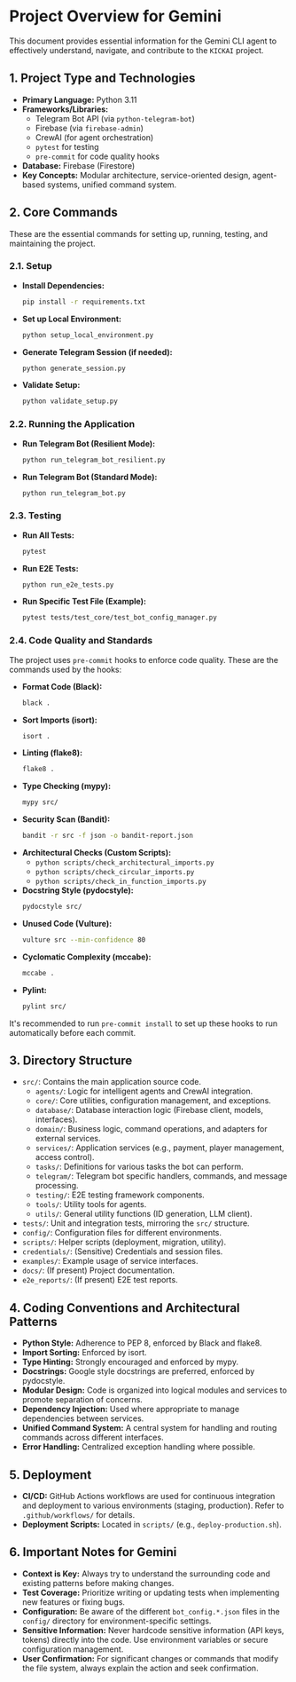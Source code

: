# Project Overview for Gemini

This document provides essential information for the Gemini CLI agent to effectively understand, navigate, and contribute to the `KICKAI` project.

## 1. Project Type and Technologies

- **Primary Language:** Python 3.11
- **Frameworks/Libraries:**
    - Telegram Bot API (via `python-telegram-bot`)
    - Firebase (via `firebase-admin`)
    - CrewAI (for agent orchestration)
    - `pytest` for testing
    - `pre-commit` for code quality hooks
- **Database:** Firebase (Firestore)
- **Key Concepts:** Modular architecture, service-oriented design, agent-based systems, unified command system.

## 2. Core Commands

These are the essential commands for setting up, running, testing, and maintaining the project.

### 2.1. Setup

- **Install Dependencies:**
  ```bash
  pip install -r requirements.txt
  ```
- **Set up Local Environment:**
  ```bash
  python setup_local_environment.py
  ```
- **Generate Telegram Session (if needed):**
  ```bash
  python generate_session.py
  ```
- **Validate Setup:**
  ```bash
  python validate_setup.py
  ```

### 2.2. Running the Application

- **Run Telegram Bot (Resilient Mode):**
  ```bash
  python run_telegram_bot_resilient.py
  ```
- **Run Telegram Bot (Standard Mode):**
  ```bash
  python run_telegram_bot.py
  ```

### 2.3. Testing

- **Run All Tests:**
  ```bash
  pytest
  ```
- **Run E2E Tests:**
  ```bash
  python run_e2e_tests.py
  ```
- **Run Specific Test File (Example):**
  ```bash
  pytest tests/test_core/test_bot_config_manager.py
  ```

### 2.4. Code Quality and Standards

The project uses `pre-commit` hooks to enforce code quality. These are the commands used by the hooks:

- **Format Code (Black):**
  ```bash
  black .
  ```
- **Sort Imports (isort):**
  ```bash
  isort .
  ```
- **Linting (flake8):**
  ```bash
  flake8 .
  ```
- **Type Checking (mypy):**
  ```bash
  mypy src/
  ```
- **Security Scan (Bandit):**
  ```bash
  bandit -r src -f json -o bandit-report.json
  ```
- **Architectural Checks (Custom Scripts):**
    - `python scripts/check_architectural_imports.py`
    - `python scripts/check_circular_imports.py`
    - `python scripts/check_in_function_imports.py`
- **Docstring Style (pydocstyle):**
  ```bash
  pydocstyle src/
  ```
- **Unused Code (Vulture):**
  ```bash
  vulture src --min-confidence 80
  ```
- **Cyclomatic Complexity (mccabe):**
  ```bash
  mccabe .
  ```
- **Pylint:**
  ```bash
  pylint src/
  ```

It's recommended to run `pre-commit install` to set up these hooks to run automatically before each commit.

## 3. Directory Structure

- `src/`: Contains the main application source code.
    - `agents/`: Logic for intelligent agents and CrewAI integration.
    - `core/`: Core utilities, configuration management, and exceptions.
    - `database/`: Database interaction logic (Firebase client, models, interfaces).
    - `domain/`: Business logic, command operations, and adapters for external services.
    - `services/`: Application services (e.g., payment, player management, access control).
    - `tasks/`: Definitions for various tasks the bot can perform.
    - `telegram/`: Telegram bot specific handlers, commands, and message processing.
    - `testing/`: E2E testing framework components.
    - `tools/`: Utility tools for agents.
    - `utils/`: General utility functions (ID generation, LLM client).
- `tests/`: Unit and integration tests, mirroring the `src/` structure.
- `config/`: Configuration files for different environments.
- `scripts/`: Helper scripts (deployment, migration, utility).
- `credentials/`: (Sensitive) Credentials and session files.
- `examples/`: Example usage of service interfaces.
- `docs/`: (If present) Project documentation.
- `e2e_reports/`: (If present) E2E test reports.

## 4. Coding Conventions and Architectural Patterns

- **Python Style:** Adherence to PEP 8, enforced by Black and flake8.
- **Import Sorting:** Enforced by isort.
- **Type Hinting:** Strongly encouraged and enforced by mypy.
- **Docstrings:** Google style docstrings are preferred, enforced by pydocstyle.
- **Modular Design:** Code is organized into logical modules and services to promote separation of concerns.
- **Dependency Injection:** Used where appropriate to manage dependencies between services.
- **Unified Command System:** A central system for handling and routing commands across different interfaces.
- **Error Handling:** Centralized exception handling where possible.

## 5. Deployment

- **CI/CD:** GitHub Actions workflows are used for continuous integration and deployment to various environments (staging, production). Refer to `.github/workflows/` for details.
- **Deployment Scripts:** Located in `scripts/` (e.g., `deploy-production.sh`).

## 6. Important Notes for Gemini

- **Context is Key:** Always try to understand the surrounding code and existing patterns before making changes.
- **Test Coverage:** Prioritize writing or updating tests when implementing new features or fixing bugs.
- **Configuration:** Be aware of the different `bot_config.*.json` files in the `config/` directory for environment-specific settings.
- **Sensitive Information:** Never hardcode sensitive information (API keys, tokens) directly into the code. Use environment variables or secure configuration management.
- **User Confirmation:** For significant changes or commands that modify the file system, always explain the action and seek confirmation.
